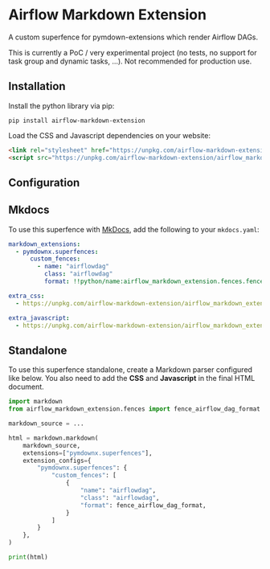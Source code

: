 
# Airflow Markdown Extension

A custom superfence for pymdown-extensions which render Airflow DAGs.

This is currently a PoC / very experimental project (no tests, no support for task group and dynamic tasks, ...). Not recommended for production use.

## Installation

Install the python library via pip:
```shell
pip install airflow-markdown-extension
```

Load the CSS and Javascript dependencies on your website:
```html
<link rel="stylesheet" href="https://unpkg.com/airflow-markdown-extension/airflow_markdown_extension/js/dist/index.css">
<script src="https://unpkg.com/airflow-markdown-extension/airflow_markdown_extension/js/dist/index.js"></script>
```


## Configuration

## Mkdocs

To use this superfence with [MkDocs](https://www.mkdocs.org/), add the following to your `mkdocs.yaml`:

```yaml
markdown_extensions:
  - pymdownx.superfences:
      custom_fences:
        - name: "airflowdag"
          class: "airflowdag"
          format: !!python/name:airflow_markdown_extension.fences.fence_airflow_dag_format

extra_css:
  - https://unpkg.com/airflow-markdown-extension/airflow_markdown_extension/js/dist/index.css

extra_javascript:
  - https://unpkg.com/airflow-markdown-extension/airflow_markdown_extension/js/dist/index.js
```

## Standalone

To use this superfence standalone, create a Markdown parser configured like below. You also need to add the **CSS** and **Javascript** in the final HTML document.

```python
import markdown
from airflow_markdown_extension.fences import fence_airflow_dag_format

markdown_source = ...

html = markdown.markdown(
    markdown_source,
    extensions=["pymdownx.superfences"],
    extension_configs={
        "pymdownx.superfences": {
            "custom_fences": [
                {
                    "name": "airflowdag",
                    "class": "airflowdag",
                    "format": fence_airflow_dag_format,
                }
            ]
        }
    },
)

print(html)
```

